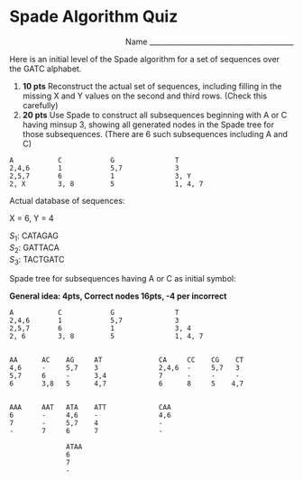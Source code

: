 # Spade Algorithm Quiz #

<div style="text-align: right">Name ________________________________________</div>

Here is an initial level of the Spade algorithm for a set of sequences over the GATC alphabet.  

1. **10 pts** Reconstruct the actual set of sequences, including filling in the missing X and Y values on the second and third rows.  (Check this carefully)
2. **20 pts** Use Spade to construct all subsequences beginning with A or C having minsup 3,
showing all generated nodes in the Spade tree for those subsequences. (There are 6 such subsequences including A and C)

```
A           C            G               T
2,4,6       1            5,7             3
2,5,7       6            1               3, Y
2, X        3, 8         5               1, 4, 7
```

Actual database of sequences:

X = 6, Y = 4

$S_1$: CATAGAG\
$S_2$: GATTACA\
$S_3$: TACTGATC

Spade tree for subsequences having A or C as initial symbol:

**General idea: 4pts, Correct nodes 16pts, -4 per incorrect**

```
A           C            G               T
2,4,6       1            5,7             3
2,5,7       6            1               3, 4
2, 6        3, 8         5               1, 4, 7


AA      AC    AG     AT              CA     CC    CG    CT
4,6     -     5,7    3               2,4,6  -     5,7   3
5,7     6     -      3,4             7      -     -     -
6       3,8   5      4,7             6      8     5    4,7


AAA     AAT   ATA    ATT             CAA
6       -     4,6    -               4,6
7       -     5,7    4               -
-       7     6      7               -

              ATAA
              6
              7
              -
```
